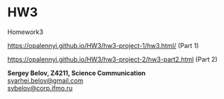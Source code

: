 # HW3
<p>Homework3</p>
<p><a href="https://opalennyi.github.io/HW3/hw3-project-1/hw3.html" target="_blank">https://opalennyi.github.io/HW3/hw3-project-1/hw3.html/</a> (Part 1)</p>
<p><a href="https://opalennyi.github.io/HW3/hw3-project-2/hw3-part2.html" target="_blank">https://opalennyi.github.io/HW3/hw3-project-2/hw3-part2.html</a> (Part 2)</p>
<p><b>Sergey Belov, Z4211, Science Communication</b><br />
<a href="mailto:syarhei.belov@gmail.com">syarhei.belov@gmail.com</a><br />
<a href="mailto:svbelov@corp.ifmo.ru">svbelov@corp.ifmo.ru</a></p>
